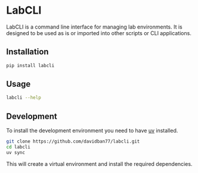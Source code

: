 # LabCLI

LabCLI is a command line interface for managing lab environments. It is designed to be used as is or imported into other scripts or CLI applications.

## Installation

```bash
pip install labcli
```

## Usage

```bash
labcli --help
```

## Development

To install the development environment you need to have [uv](https://docs.astral.sh/uv) installed.

```bash
git clone https://github.com/davidban77/labcli.git
cd labcli
uv sync
```

This will create a virtual environment and install the required dependencies.
